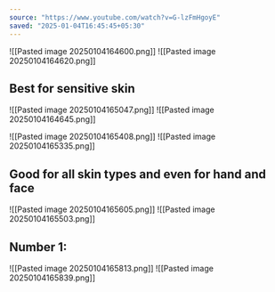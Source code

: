 ```yaml
---
source: "https://www.youtube.com/watch?v=G-lzFmHgoyE"
saved: "2025-01-04T16:45:45+05:30"
---
```

![[Pasted image 20250104164600.png]]
![[Pasted image 20250104164620.png]]

## Best for sensitive skin
![[Pasted image 20250104165047.png]]
![[Pasted image 20250104164645.png]]

![[Pasted image 20250104165408.png]]
![[Pasted image 20250104165335.png]]

## Good for all skin types and even for hand and face
![[Pasted image 20250104165605.png]]
![[Pasted image 20250104165503.png]]

## Number 1:
![[Pasted image 20250104165813.png]]
![[Pasted image 20250104165839.png]]